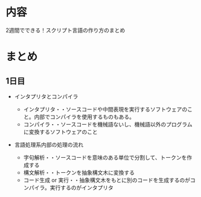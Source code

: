 # 内容
2週間でできる！スクリプト言語の作り方のまとめ

# まとめ
## 1日目
- インタプリタとコンパイラ
  - インタプリタ・・ソースコードや中間表現を実行するソフトウェアのこと。内部でコンパイラを使用するものもある。
  - コンパイラ・・ソースコードを機械語ないし、機械語以外のプログラムに変換するソフトウェアのこと

- 言語処理系内部の処理の流れ
  - 字句解析・・ソースコードを意味のある単位で分割して、トークンを作成する
  - 構文解析・・トークンを抽象構文木に変換する
  - コード生成 or 実行・・抽象構文木をもとに別のコードを生成するのがコンパイラ。実行するのがインタプリタ